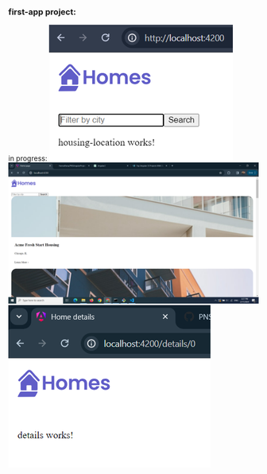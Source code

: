 ### first-app project:
in progress:
![My Image](res1.png)
![My Image](res2.png)
![My Image](res3.png)
